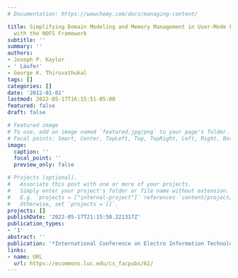 ```yaml
---
# Documentation: https://wowchemy.com/docs/managing-content/

title: Simplifying Domain Modeling and Memory Management in User-Mode Filesystems
  with the NOFS Framework
subtitle: ''
summary: ''
authors:
- Joseph P. Kaylor
- ' Läufer'
- George K. Thiruvathukal
tags: []
categories: []
date: '2012-01-01'
lastmod: 2022-05-17T16:15:51-05:00
featured: false
draft: false

# Featured image
# To use, add an image named `featured.jpg/png` to your page's folder.
# Focal points: Smart, Center, TopLeft, Top, TopRight, Left, Right, BottomLeft, Bottom, BottomRight.
image:
  caption: ''
  focal_point: ''
  preview_only: false

# Projects (optional).
#   Associate this post with one or more of your projects.
#   Simply enter your project's folder or file name without extension.
#   E.g. `projects = ["internal-project"]` references `content/project/deep-learning/index.md`.
#   Otherwise, set `projects = []`.
projects: []
publishDate: '2022-05-17T21:15:50.221317Z'
publication_types:
- '1'
abstract: ''
publication: '*International Conference on Electro Information Technology 2012*'
links:
- name: URL
  url: https://ecommons.luc.edu/cs_facpubs/62/
---
```

